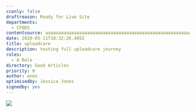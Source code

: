 ```yaml
---
cconly: false
draftreason: Ready for Live Site
departments:
  - CFODS
contentsource: aaaaaaaaaaaaaaaaaaaaaaaaaaaaaaaaaaaaaaaaaaaaaaaaaaaaaaaaaaaaaaaaaaaaaaaaaaaaaaaaaaaaaaaaaaaaaaaaaaaaaaaaaaaaaaaaaaaaaaaaaaaaaaaaaaaaaaaaaaaaaaaaaaaaaaaaaaaaaaaaaaaaaaaaaaaaaaaaaaaaaaaaaaaaaaaaaaaaaaaaaaaaaaaaaaaaaaaaaaaaaaaaaaaaaaaaaaaaaaaaaaa
date: 2020-05-11T18:32:26.495Z
title: uploadcare
description: testing full uploadcare journey
roles:
  - A Role
directory: Good Articles
priority: 0
author: anon
optimisedby: Jessica Jones
signedby: yes
---
```

![](https://worth-ons-upload-test.s3.eu-west-2.amazonaws.com/562a8e87-df7b-46cd-b3c1-3720458fc766/Screenshot20200430at0842022.png)